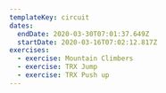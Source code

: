 ```yaml
---
templateKey: circuit
dates:
  endDate: 2020-03-30T07:01:37.649Z
  startDate: 2020-03-16T07:02:12.817Z
exercises:
  - exercise: Mountain Climbers
  - exercise: TRX Jump
  - exercise: TRX Push up
---
```

